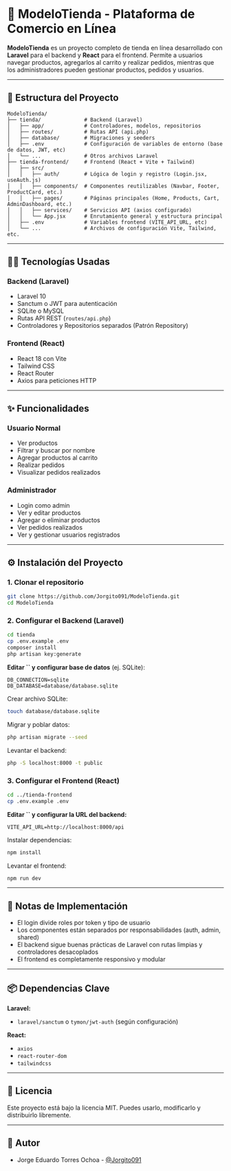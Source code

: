 # 🛒 ModeloTienda - Plataforma de Comercio en Línea

**ModeloTienda** es un proyecto completo de tienda en línea desarrollado con **Laravel** para el backend y **React** para el frontend. Permite a usuarios navegar productos, agregarlos al carrito y realizar pedidos, mientras que los administradores pueden gestionar productos, pedidos y usuarios.

---

## 📁 Estructura del Proyecto

```
ModeloTienda/
├── tienda/              # Backend (Laravel)
│   ├── app/             # Controladores, modelos, repositorios
│   ├── routes/          # Rutas API (api.php)
│   ├── database/        # Migraciones y seeders
│   ├── .env             # Configuración de variables de entorno (base de datos, JWT, etc)
│   └── ...              # Otros archivos Laravel
├── tienda-frontend/     # Frontend (React + Vite + Tailwind)
│   ├── src/
│   │   ├── auth/        # Lógica de login y registro (Login.jsx, useAuth.js)
│   │   ├── components/  # Componentes reutilizables (Navbar, Footer, ProductCard, etc.)
│   │   ├── pages/       # Páginas principales (Home, Products, Cart, AdminDashboard, etc.)
│   │   ├── services/    # Servicios API (axios configurado)
│   │   └── App.jsx      # Enrutamiento general y estructura principal
│   ├── .env             # Variables frontend (VITE_API_URL, etc)
│   └── ...              # Archivos de configuración Vite, Tailwind, etc.
```

---

## 👨‍💻 Tecnologías Usadas

### Backend (Laravel)

- Laravel 10
- Sanctum o JWT para autenticación
- SQLite o MySQL
- Rutas API REST (`routes/api.php`)
- Controladores y Repositorios separados (Patrón Repository)

### Frontend (React)

- React 18 con Vite
- Tailwind CSS
- React Router
- Axios para peticiones HTTP

---

## ✨ Funcionalidades

### Usuario Normal

- Ver productos
- Filtrar y buscar por nombre
- Agregar productos al carrito
- Realizar pedidos
- Visualizar pedidos realizados

### Administrador

- Login como admin
- Ver y editar productos
- Agregar o eliminar productos
- Ver pedidos realizados
- Ver y gestionar usuarios registrados

---

## ⚙️ Instalación del Proyecto

### 1. Clonar el repositorio

```bash
git clone https://github.com/Jorgito091/ModeloTienda.git
cd ModeloTienda
```

### 2. Configurar el Backend (Laravel)

```bash
cd tienda
cp .env.example .env
composer install
php artisan key:generate
```

**Editar **``** y configurar base de datos** (ej. SQLite):

```
DB_CONNECTION=sqlite
DB_DATABASE=database/database.sqlite
```

Crear archivo SQLite:

```bash
touch database/database.sqlite
```

Migrar y poblar datos:

```bash
php artisan migrate --seed
```

Levantar el backend:

```bash
php -S localhost:8000 -t public
```

### 3. Configurar el Frontend (React)

```bash
cd ../tienda-frontend
cp .env.example .env
```

**Editar **``** y configurar la URL del backend:**

```
VITE_API_URL=http://localhost:8000/api
```

Instalar dependencias:

```bash
npm install
```

Levantar el frontend:

```bash
npm run dev
```

---

## 🧠 Notas de Implementación

- El login divide roles por token y tipo de usuario
- Los componentes están separados por responsabilidades (auth, admin, shared)
- El backend sigue buenas prácticas de Laravel con rutas limpias y controladores desacoplados
- El frontend es completamente responsivo y modular

---

## 📦 Dependencias Clave

**Laravel:**

- `laravel/sanctum` o `tymon/jwt-auth` (según configuración)

**React:**

- `axios`
- `react-router-dom`
- `tailwindcss`

---

## 📄 Licencia

Este proyecto está bajo la licencia MIT. Puedes usarlo, modificarlo y distribuirlo libremente.

---

## 🙌 Autor

- Jorge Eduardo Torres Ochoa - [@Jorgito091](https://github.com/Jorgito091)

